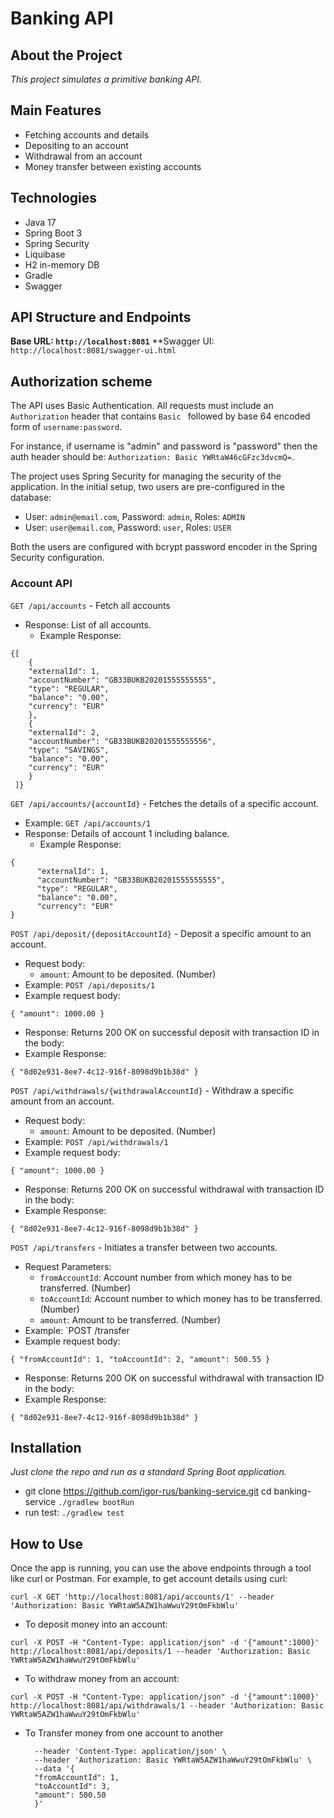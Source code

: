 # Banking API

## About the Project
*This project simulates a primitive banking API.*

## Main Features

- Fetching accounts and details
- Depositing to an account
- Withdrawal from an account
- Money transfer between existing accounts

## Technologies

- Java 17
- Spring Boot 3
- Spring Security
- Liquibase
- H2 in-memory DB
- Gradle
- Swagger

## API Structure and Endpoints
**Base URL: `http://localhost:8081`**
**Swagger UI: `http://localhost:8081/swagger-ui.html`

## Authorization scheme
The API uses Basic Authentication. All requests must include an `Authorization` header that contains `Basic ` followed by base 64 encoded form of `username:password`.

For instance, if username is "admin" and password is "password" then the auth header should be: `Authorization: Basic YWRtaW46cGFzc3dvcmQ=`.

The project uses Spring Security for managing the security of the application. In the initial setup, two users are pre-configured in the database:

- User: `admin@email.com`, Password: `admin`, Roles: `ADMIN`
- User: `user@email.com`, Password: `user`, Roles: `USER`

Both the users are configured with bcrypt password encoder in the Spring Security configuration.

### Account API

`GET /api/accounts` - Fetch all accounts

* Response: List of all accounts.
  * Example Response: 
```
{[
    {
    "externalId": 1,
    "accountNumber": "GB33BUKB20201555555555",
    "type": "REGULAR",
    "balance": "0.00",
    "currency": "EUR"
    },
    {
    "externalId": 2,
    "accountNumber": "GB33BUKB20201555555556",
    "type": "SAVINGS",
    "balance": "0.00",
    "currency": "EUR"
    }
 ]}
 ```

`GET /api/accounts/{accountId}` - Fetches the details of a specific account.

* Example: `GET /api/accounts/1`
* Response: Details of account 1 including balance.
    * Example Response: 
```
{
      "externalId": 1,
      "accountNumber": "GB33BUKB20201555555555",
      "type": "REGULAR",
      "balance": "0.00",
      "currency": "EUR"
}
```

`POST /api/deposit/{depositAccountId}` - Deposit a specific amount to an account.

* Request body:
    * `amount`: Amount to be deposited. (Number)
* Example: `POST /api/deposits/1`
* Example request body:
```
{ "amount": 1000.00 }
```
* Response: Returns 200 OK on successful deposit with transaction ID in the body: 
* Example Response: 
```
{ "8d02e931-8ee7-4c12-916f-8098d9b1b38d" }
```

`POST /api/withdrawals/{withdrawalAccountId}` - Withdraw a specific amount from an account.

* Request body:
  * `amount`: Amount to be deposited. (Number)
* Example: `POST /api/withdrawals/1`
* Example request body:
```
{ "amount": 1000.00 }
```
* Response: Returns 200 OK on successful withdrawal with transaction ID in the body:
* Example Response:
```
{ "8d02e931-8ee7-4c12-916f-8098d9b1b38d" }
```

`POST /api/transfers` - Initiates a transfer between two accounts.

* Request Parameters:
    * `fromAccountId`: Account number from which money has to be transferred. (Number)
    * `toAccountId`: Account number to which money has to be transferred. (Number)
    * `amount`: Amount to be transferred. (Number)
* Example: `POST /transfer 
* Example request body: 
```
{ "fromAccountId": 1, "toAccountId": 2, "amount": 500.55 }
```
* Response: Returns 200 OK on successful withdrawal with transaction ID in the body:
* Example Response:
```
{ "8d02e931-8ee7-4c12-916f-8098d9b1b38d" }
```

## Installation

*Just clone the repo and run as a standard Spring Boot application.*
  * git clone https://github.com/igor-rus/banking-service.git cd banking-service ```./gradlew bootRun```
  * run test: ```./gradlew test```

## How to Use

Once the app is running, you can use the above endpoints through a tool like curl or Postman. For example, to get account details using curl:
```
curl -X GET 'http://localhost:8081/api/accounts/1' --header 'Authorization: Basic YWRtaW5AZW1haWwuY29tOmFkbWlu'
```


* To deposit money into an account:
```
curl -X POST -H "Content-Type: application/json" -d '{"amount":1000}' http://localhost:8081/api/deposits/1 --header 'Authorization: Basic YWRtaW5AZW1haWwuY29tOmFkbWlu'
```

* To withdraw money from an account:
```
curl -X POST -H "Content-Type: application/json" -d '{"amount":1000}' http://localhost:8081/api/withdrawals/1 --header 'Authorization: Basic YWRtaW5AZW1haWwuY29tOmFkbWlu'
```

* To Transfer money from one account to another
  ``` curl -X POST 'http://localhost:8081/api/transfers' \
    --header 'Content-Type: application/json' \
    --header 'Authorization: Basic YWRtaW5AZW1haWwuY29tOmFkbWlu' \
    --data '{
    "fromAccountId": 1,
    "toAccountId": 3,
    "amount": 500.50
    }'
  ```

